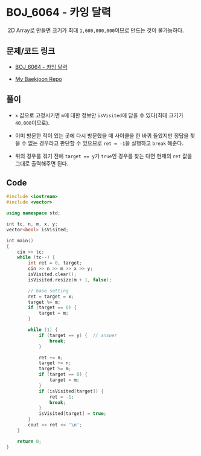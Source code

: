 # BOJ_6064 - 카잉 달력

&nbsp;2D Array로 만들면 크기가 최대 `1,600,000,000`이므로 만드는 것이 불가능하다.

## 문제/코드 링크

- [BOJ_6064 - 카잉 달력](https://www.acmicpc.net/problem/6064)

- [My Baekjoon Repo](https://github.com/Meantint/Baekjoon)

## 풀이

- `x` 값으로 고정시키면 `m`에 대한 정보만 `isVisited`에 담을 수 있다(최대 크기가 `40,000`이므로).

- 이미 방문한 적이 있는 곳에 다시 방문했을 때 사이클을 한 바퀴 돌았지만 정답을 찾을 수 없는 경우라고 판단할 수 있으므로 `ret = -1`을 실행하고 `break` 해준다.

- 위의 경우를 겪기 전에 `target == y`가 `true`인 경우를 찾는 다면 현재의 `ret` 값을 그대로 출력해주면 된다.

## Code

```cpp
#include <iostream>
#include <vector>

using namespace std;

int tc, n, m, x, y;
vector<bool> isVisited;

int main()
{
    cin >> tc;
    while (tc--) {
        int ret = 0, target;
        cin >> n >> m >> x >> y;
        isVisited.clear();
        isVisited.resize(m + 1, false);

        // base setting
        ret = target = x;
        target %= m;
        if (target == 0) {
            target = m;
        }

        while (1) {
            if (target == y) {  // answer
                break;
            }

            ret += n;
            target += n;
            target %= m;
            if (target == 0) {
                target = m;
            }
            if (isVisited[target]) {
                ret = -1;
                break;
            }
            isVisited[target] = true;
        }
        cout << ret << '\n';
    }

    return 0;
}
```

